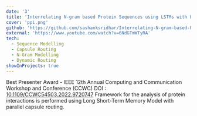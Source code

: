 ```yaml
---
date: '3'
title: 'Interrelating N-gram based Protein Sequences using LSTMs with Parallel Capsule Routing'
cover: 'ppi.png'
github: 'https://github.com/sashanksridhar/Interrelating-N-gram-based-Protein-Sequences-using-LSTMs-with-Parallel-Capsule-Routing'
external: 'https://www.youtube.com/watch?v=6NdGTmWTyRA'
tech:
  - Sequence Modelling
  - Capsule Routing
  - N-Gram Modelling
  - Dynamic Routing
showInProjects: true
---
```


Best Presenter Award - IEEE 12th Annual Computing and Communication Workshop and Conference (CCWC)
DOI : [10.1109/CCWC54503.2022.9720747](https://ieeexplore.ieee.org/document/9720747)
Framework for the analysis of protein interactions is performed using Long Short-Term Memory Model with parallel capsule routing.
